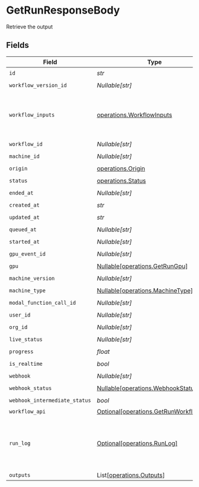 # GetRunResponseBody

Retrieve the output


## Fields

| Field                                                                                  | Type                                                                                   | Required                                                                               | Description                                                                            | Example                                                                                |
| -------------------------------------------------------------------------------------- | -------------------------------------------------------------------------------------- | -------------------------------------------------------------------------------------- | -------------------------------------------------------------------------------------- | -------------------------------------------------------------------------------------- |
| `id`                                                                                   | *str*                                                                                  | :heavy_check_mark:                                                                     | N/A                                                                                    |                                                                                        |
| `workflow_version_id`                                                                  | *Nullable[str]*                                                                        | :heavy_check_mark:                                                                     | N/A                                                                                    |                                                                                        |
| `workflow_inputs`                                                                      | [operations.WorkflowInputs](../../models/operations/workflowinputs.md)                 | :heavy_check_mark:                                                                     | N/A                                                                                    | {<br/>"input_text": "some external text input",<br/>"input_image": "https://somestatic.png"<br/>} |
| `workflow_id`                                                                          | *Nullable[str]*                                                                        | :heavy_check_mark:                                                                     | N/A                                                                                    |                                                                                        |
| `machine_id`                                                                           | *Nullable[str]*                                                                        | :heavy_check_mark:                                                                     | N/A                                                                                    |                                                                                        |
| `origin`                                                                               | [operations.Origin](../../models/operations/origin.md)                                 | :heavy_check_mark:                                                                     | N/A                                                                                    |                                                                                        |
| `status`                                                                               | [operations.Status](../../models/operations/status.md)                                 | :heavy_check_mark:                                                                     | N/A                                                                                    |                                                                                        |
| `ended_at`                                                                             | *Nullable[str]*                                                                        | :heavy_check_mark:                                                                     | N/A                                                                                    |                                                                                        |
| `created_at`                                                                           | *str*                                                                                  | :heavy_check_mark:                                                                     | N/A                                                                                    |                                                                                        |
| `updated_at`                                                                           | *str*                                                                                  | :heavy_check_mark:                                                                     | N/A                                                                                    |                                                                                        |
| `queued_at`                                                                            | *Nullable[str]*                                                                        | :heavy_check_mark:                                                                     | N/A                                                                                    |                                                                                        |
| `started_at`                                                                           | *Nullable[str]*                                                                        | :heavy_check_mark:                                                                     | N/A                                                                                    |                                                                                        |
| `gpu_event_id`                                                                         | *Nullable[str]*                                                                        | :heavy_check_mark:                                                                     | N/A                                                                                    |                                                                                        |
| `gpu`                                                                                  | [Nullable[operations.GetRunGpu]](../../models/operations/getrungpu.md)                 | :heavy_check_mark:                                                                     | N/A                                                                                    |                                                                                        |
| `machine_version`                                                                      | *Nullable[str]*                                                                        | :heavy_check_mark:                                                                     | N/A                                                                                    |                                                                                        |
| `machine_type`                                                                         | [Nullable[operations.MachineType]](../../models/operations/machinetype.md)             | :heavy_check_mark:                                                                     | N/A                                                                                    |                                                                                        |
| `modal_function_call_id`                                                               | *Nullable[str]*                                                                        | :heavy_check_mark:                                                                     | N/A                                                                                    |                                                                                        |
| `user_id`                                                                              | *Nullable[str]*                                                                        | :heavy_check_mark:                                                                     | N/A                                                                                    |                                                                                        |
| `org_id`                                                                               | *Nullable[str]*                                                                        | :heavy_check_mark:                                                                     | N/A                                                                                    |                                                                                        |
| `live_status`                                                                          | *Nullable[str]*                                                                        | :heavy_check_mark:                                                                     | N/A                                                                                    |                                                                                        |
| `progress`                                                                             | *float*                                                                                | :heavy_check_mark:                                                                     | N/A                                                                                    |                                                                                        |
| `is_realtime`                                                                          | *bool*                                                                                 | :heavy_check_mark:                                                                     | N/A                                                                                    |                                                                                        |
| `webhook`                                                                              | *Nullable[str]*                                                                        | :heavy_check_mark:                                                                     | N/A                                                                                    |                                                                                        |
| `webhook_status`                                                                       | [Nullable[operations.WebhookStatus]](../../models/operations/webhookstatus.md)         | :heavy_check_mark:                                                                     | N/A                                                                                    |                                                                                        |
| `webhook_intermediate_status`                                                          | *bool*                                                                                 | :heavy_check_mark:                                                                     | N/A                                                                                    |                                                                                        |
| `workflow_api`                                                                         | [Optional[operations.GetRunWorkflowAPI]](../../models/operations/getrunworkflowapi.md) | :heavy_minus_sign:                                                                     | N/A                                                                                    | {}                                                                                     |
| `run_log`                                                                              | [Optional[operations.RunLog]](../../models/operations/runlog.md)                       | :heavy_minus_sign:                                                                     | N/A                                                                                    | [<br/>{<br/>"logs": "some logs",<br/>"timestamp": 1706631877.3831277<br/>}<br/>]       |
| `outputs`                                                                              | List[[operations.Outputs](../../models/operations/outputs.md)]                         | :heavy_minus_sign:                                                                     | N/A                                                                                    |                                                                                        |